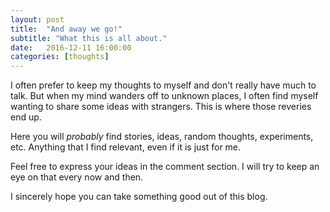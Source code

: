 ```yaml
---
layout: post
title:  "And away we go!"
subtitle: "What this is all about."
date:   2016-12-11 16:00:00
categories: [thoughts]
---
```


I often prefer to keep my thoughts to myself and don't really have much to talk. But when my mind wanders off to unknown places, I often find myself wanting to share some ideas with strangers. This is where those reveries end up.

Here you will *probably* find stories, ideas, random thoughts, experiments, etc. Anything that I find relevant, even if it is just for me.

Feel free to express your ideas in the comment section. I will try to keep an eye on that every now and then.

I sincerely hope you can take something good out of this blog.
